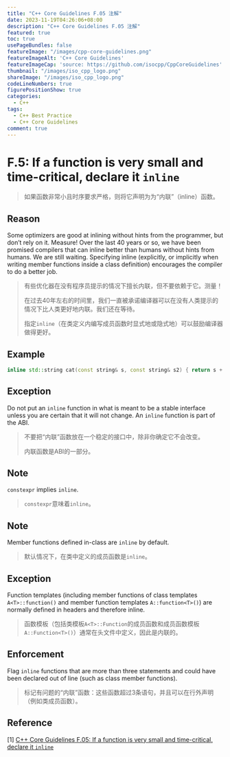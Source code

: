 ```yaml
---
title: "C++ Core Guidelines F.05 注解"
date: 2023-11-19T04:26:06+08:00
description: "C++ Core Guidelines F.05 注解"
featured: true
toc: true
usePageBundles: false
featureImage: "/images/cpp-core-guidelines.png"
featureImageAlt: 'C++ Core Guidelines'
featureImageCap: 'source: https://github.com/isocpp/CppCoreGuidelines'
thumbnail: "/images/iso_cpp_logo.png"
shareImage: "/images/iso_cpp_logo.png"
codeLineNumbers: true
figurePositionShow: true
categories:
  - C++
tags:
  - C++ Best Practice
  - C++ Core Guidelines
comment: true
---
```


# F.5: If a function is very small and time-critical, declare it `inline`

>如果函数非常小且时序要求严格，则将它声明为为“内联”（inline）函数。

## Reason

Some optimizers are good at inlining without hints from the programmer, but don’t rely on it. Measure! Over the last 40 years or so, we have been promised compilers that can inline better than humans without hints from humans. We are still waiting. Specifying inline (explicitly, or implicitly when writing member functions inside a class definition) encourages the compiler to do a better job.

>有些优化器在没有程序员提示的情况下擅长内联，但不要依赖于它。测量！
>
>在过去40年左右的时间里，我们一直被承诺编译器可以在没有人类提示的情况下比人类更好地内联。我们还在等待。
>
>指定`inline`（在类定义内编写成员函数时显式地或隐式地）可以鼓励编译器做得更好。

## Example

```c++
inline std::string cat(const string& s, const string& s2) { return s + s2; }
```

## Exception

Do not put an `inline` function in what is meant to be a stable interface unless you are certain that it will not change. An `inline` function is part of the ABI.

>不要把“内联”函数放在一个稳定的接口中，除非你确定它不会改变。
>
>内联函数是ABI的一部分。

## Note

`constexpr` implies `inline`.

> `constexpr`意味着`inline`。

## Note

Member functions defined in-class are `inline` by default.

>默认情况下，在类中定义的成员函数是`inline`。

## Exception

Function templates (including member functions of class templates `A<T>::function()` and member function templates `A::function<T>()`) are normally defined in headers and therefore inline.

> 函数模板（包括类模板`A<T>::Function`的成员函数和成员函数模板`A::Function<T>()`）通常在头文件中定义，因此是内联的。

## Enforcement

Flag `inline` functions that are more than three statements and could have been declared out of line (such as class member functions).

> 标记有问题的“内联”函数：这些函数超过3条语句，并且可以在行外声明（例如类成员函数）。

## Reference

[1] [C++ Core Guidelines F.05: If a function is very small and time-critical, declare it `inline`](https://isocpp.github.io/CppCoreGuidelines/CppCoreGuidelines#f5-if-a-function-is-very-small-and-time-critical-declare-it-inline)
